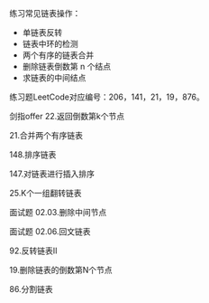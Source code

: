 练习常见链表操作：

- 单链表反转
- 链表中环的检测
- 两个有序的链表合并
- 删除链表倒数第 n 个结点
- 求链表的中间结点

练习题LeetCode对应编号：206，141，21，19，876。



剑指offer 22.返回倒数第k个节点

21.合并两个有序链表

148.排序链表

147.对链表进行插入排序

25.K个一组翻转链表



面试题 02.03.删除中间节点

面试题 02.06.回文链表

92.反转链表II

19.删除链表的倒数第N个节点

86.分割链表
